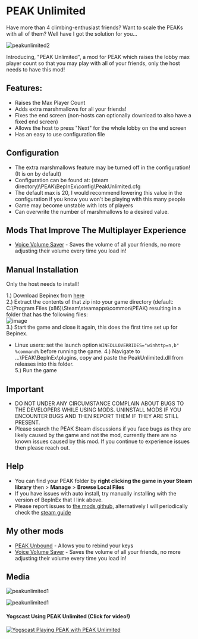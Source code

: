 # PEAK Unlimited

Have more than 4 climbing-enthusiast friends? Want to scale the PEAKs with all of them? Well have I got the solution for you... <br>

![peakunlimited2](https://glarmer.xyz/images/head.png)

Introducing, "PEAK Unlimited", a mod for PEAK which raises the lobby max player count so that you may play with all of your friends, only the host needs to have this mod! 

## Features:
- Raises the Max Player Count
- Adds extra marshmallows for all your friends! 
- Fixes the end screen (non-hosts can optionally download to also have a fixed end screen)
- Allows the host to press "Next" for the whole lobby on the end screen
- Has an easy to use configuration file


## Configuration
- The extra marshmallows feature may be turned off in the configuration! (It is on by default)
- Configuration can be found at: (steam directory)\PEAK\BepInEx\config\PeakUnlimited.cfg
- The default max is 20, I would recommend lowering this value in the configuration if you know you won't be playing with this many people
- Game may become unstable with lots of players
- Can overwrite the number of marshmallows to a desired value.

## Mods That Improve The Multiplayer Experience
- [Voice Volume Saver](https://thunderstore.io/c/peak/p/glarmer/PEAK_Voice_Volume_Saver/) - Saves the volume of all your friends, no more adjusting their volume every time you load in!

## Manual Installation
Only the host needs to install!

1.) Download Bepinex from [here](https://github.com/BepInEx/BepInEx/releases/download/v5.4.23.3/BepInEx_win_x64_5.4.23.3.zip) <br>
2.) Extract the contents of that zip into your game directory (default: C:\Program Files (x86)\Steam\steamapps\common\PEAK) resulting in a folder that has the following files: <br>
![image](https://github.com/user-attachments/assets/403d9a1d-16a4-409c-a046-bc56141ac0ca) <br>
3.) Start the game and close it again, this does the first time set up for Bepinex. <br>
- Linux users: set the launch option `WINEDLLOVERRIDES="winhttp=n,b" %command%` before running the game.
4.) Navigate to ...\PEAK\BepInEx\plugins, copy and paste the PeakUnlimited.dll from releases into this folder. <br>
5.) Run the game <br>

## Important
- DO NOT UNDER ANY CIRCUMSTANCE COMPLAIN ABOUT BUGS TO THE DEVELOPERS WHILE USING MODS. UNINSTALL MODS IF YOU ENCOUNTER BUGS AND THEN REPORT THEM IF THEY ARE STILL PRESENT.
- Please search the PEAK Steam discussions if you face bugs as they are likely caused by the game and not the mod, currently there are no known issues caused by this mod. If you continue to experience issues then please reach out.

## Help
- You can find your PEAK folder by **right clicking the game in your Steam library** then > **Manage** > **Browse Local Files**
- If you have issues with auto install, try manually installing with the version of BepInEx that I link above.
- Please report issues to [the mods github](https://github.com/glarmer/PEAK-Unlimited/), alternatively I will periodically check the [steam guide](https://steamcommunity.com/sharedfiles/filedetails/?id=3501916945&tscn=1750268995)

## My other mods

- [PEAK Unbound](https://thunderstore.io/c/peak/p/glarmer/PEAK_Unbound/) - Allows you to rebind your keys
- [Voice Volume Saver](https://thunderstore.io/c/peak/p/glarmer/PEAK_Voice_Volume_Saver/) - Saves the volume of all your friends, no more adjusting their volume every time you load in!


## Media

![peakunlimited1](https://glarmer.xyz/images/1mNyvy8.png)

![peakunlimited1](https://glarmer.xyz/images/W5183qL.png)

#### Yogscast Using PEAK Unlimited (Click for video!)
[![Yogscast Playing PEAK with PEAK Unlimited](https://img.youtube.com/vi/AxY341m85WE/0.jpg)](https://www.youtube.com/watch?v=AxY341m85WE)

